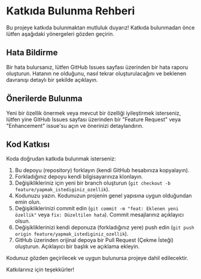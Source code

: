 # Katkıda Bulunma Rehberi

Bu projeye katkıda bulunmaktan mutluluk duyarız! Katkıda bulunmadan önce lütfen aşağıdaki yönergeleri gözden geçirin.

## Hata Bildirme

Bir hata bulursanız, lütfen GitHub Issues sayfası üzerinden bir hata raporu oluşturun. Hatanın ne olduğunu, nasıl tekrar oluşturulacağını ve beklenen davranışı detaylı bir şekilde açıklayın.

## Önerilerde Bulunma

Yeni bir özellik önermek veya mevcut bir özelliği iyileştirmek isterseniz, lütfen yine GitHub Issues sayfası üzerinden bir "Feature Request" veya "Enhancement" issue'su açın ve önerinizi detaylandırın.

## Kod Katkısı

Koda doğrudan katkıda bulunmak isterseniz:

1. Bu depoyu (repository) forklayın (kendi GitHub hesabınıza kopyalayın).
2. Forkladığınız depoyu kendi bilgisayarınıza klonlayın.
3. Değişiklikleriniz için yeni bir branch oluşturun (`git checkout -b feature/yapmak_istediginiz_ozellik`).
4. Kodunuzu yazın. Kodunuzun projenin genel yapısına uygun olduğundan emin olun.
5. Değişikliklerinizi commit edin (`git commit -m "feat: Eklenen yeni özellik"` veya `fix: Düzeltilen hata`). Commit mesajlarınız açıklayıcı olsun.
6. Değişikliklerinizi kendi deponuza (forkladığınız yere) push edin (`git push origin feature/yapmak_istediginiz_ozellik`).
7. GitHub üzerinden orijinal depoya bir Pull Request (Çekme İsteği) oluşturun. Açıklayıcı bir başlık ve açıklama ekleyin.

Kodunuz gözden geçirilecek ve uygun bulunursa projeye dahil edilecektir.

Katkılarınız için teşekkürler!
